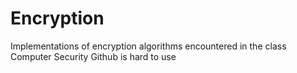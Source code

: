 # Encryption
Implementations of encryption algorithms encountered in the class Computer Security
Github is hard to use
